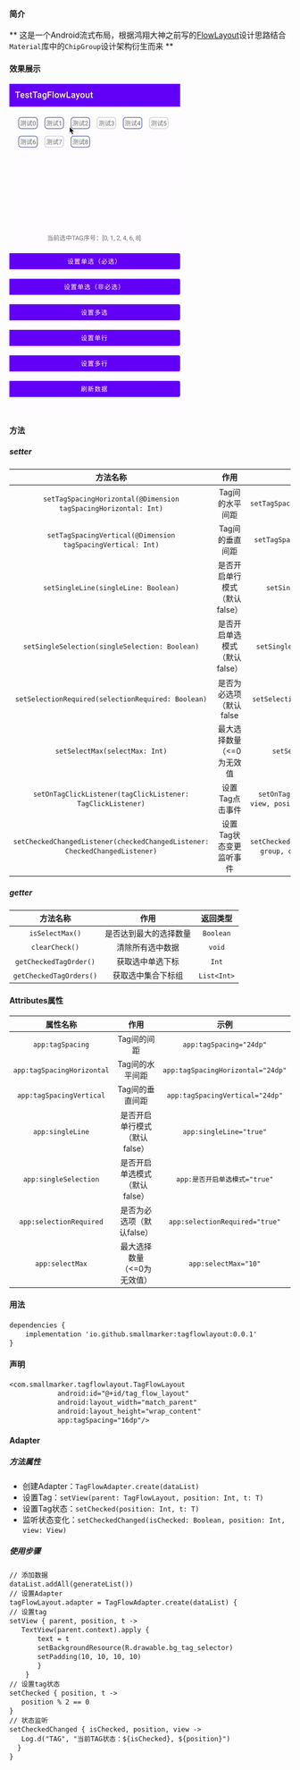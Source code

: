 
#### 简介

** 这是一个Android流式布局，根据鸿翔大神之前写的[FlowLayout](https://github.com/hongyangAndroid/FlowLayout)设计思路结合`Material`库中的`ChipGroup`设计架构衍生而来 **

#### 效果展示

![tagflowlayout_demo](./image/tagflowlayout_demo.gif)

#### 方法

##### setter

| 方法名称 | 作用 | 示例 |
| :----: | :----: | :----: |
| `setTagSpacingHorizontal(@Dimension tagSpacingHorizontal: Int)` | Tag间的水平间距 | `setTagSpacingHorizontal(24)` |
| `setTagSpacingVertical(@Dimension tagSpacingVertical: Int)` | Tag间的垂直间距 | `setTagSpacingVertical(24)` |
| `setSingleLine(singleLine: Boolean)` | 是否开启单行模式（默认false） | `setSingleLine(true)` |
| `setSingleSelection(singleSelection: Boolean)` | 是否开启单选模式（默认false） | `setSingleSelection(true)` |
| `setSelectionRequired(selectionRequired: Boolean)` | 是否为必选项（默认false | `setSelectionRequired(true)` |
| `setSelectMax(selectMax: Int)` | 最大选择数量（<=0为无效值 | `setSelectMax(10)` |
| `setOnTagClickListener(tagClickListener: TagClickListener)` | 设置Tag点击事件 | `setOnTagClickListener { view, position, parent -> }` |
| `setCheckedChangedListener(checkedChangedListener: CheckedChangedListener)` | 设置Tag状态变更监听事件 | `setCheckedChangedListener { group, checkedIds -> }` |

##### getter

| 方法名称 | 作用 | 返回类型 |
| :----: | :----: | :----: |
| `isSelectMax()` | 是否达到最大的选择数量 | `Boolean` |
| `clearCheck()` | 清除所有选中数据 | `void` |
| `getCheckedTagOrder()` | 获取选中单选下标 | `Int` |
| `getCheckedTagOrders()` | 获取选中集合下标组 | `List<Int>` |

#### Attributes属性

| 属性名称 | 作用 | 示例 |
| :----: | :----: | :----: |
| `app:tagSpacing` | Tag间的间距 | `app:tagSpacing="24dp"` |
| `app:tagSpacingHorizontal` | Tag间的水平间距 | `app:tagSpacingHorizontal="24dp"` |
| `app:tagSpacingVertical` | Tag间的垂直间距  | `app:tagSpacingVertical="24dp"`|
|`app:singleLine`|是否开启单行模式（默认false）|`app:singleLine="true"`|
|`app:singleSelection`|是否开启单选模式（默认false）|`app:是否开启单选模式="true"`|
|`app:selectionRequired`|是否为必选项（默认false）|`app:selectionRequired="true"`|
|`app:selectMax`|最大选择数量（<=0为无效值）|`app:selectMax="10"`|

#### 用法
```
dependencies {
    implementation 'io.github.smallmarker:tagflowlayout:0.0.1'
}
```
#### 声明
```
<com.smallmarker.tagflowlayout.TagFlowLayout
            android:id="@+id/tag_flow_layout"
            android:layout_width="match_parent"
            android:layout_height="wrap_content"
            app:tagSpacing="16dp"/>
```
#### Adapter

##### 方法属性

* 创建Adapter：`TagFlowAdapter.create(dataList)`
* 设置Tag：`setView(parent: TagFlowLayout, position: Int, t: T)`
* 设置Tag状态：`setChecked(position: Int, t: T)`
* 监听状态变化：`setCheckedChanged(isChecked: Boolean, position: Int, view: View)`


##### 使用步骤
```
// 添加数据
dataList.addAll(generateList())
// 设置Adapter
tagFlowLayout.adapter = TagFlowAdapter.create(dataList) {
// 设置tag
setView { parent, position, t ->
   TextView(parent.context).apply {
       text = t
       setBackgroundResource(R.drawable.bg_tag_selector)
       setPadding(10, 10, 10, 10)
       }
    }
// 设置tag状态
setChecked { position, t ->
   position % 2 == 0
}
// 状态监听
setCheckedChanged { isChecked, position, view ->
   Log.d("TAG", "当前TAG状态：${isChecked}, ${position}")
  }
}
```


